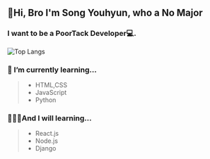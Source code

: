 ## 👊Hi, Bro  I'm Song Youhyun, who a No Major
### I want to be a PoorTack Developer💻.

![Top Langs](https://github-readme-stats.vercel.app/api/top-langs/?username=songyouhyun&layout=compact)
**<h3> 🌱 I’m currently learning...</h3>**
> * HTML,CSS
> * JavaScript
> * Python

**<h3> 🙋🏻‍♂️And I will learning...</h3>**
> * React.js
> * Node.js
> * Django
